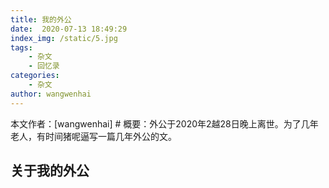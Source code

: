 ```yaml
---
title: 我的外公
date:  2020-07-13 18:49:29
index_img: /static/5.jpg
tags: 
    - 杂文
    - 回忆录
categories: 
    - 杂文
author: wangwenhai
---
```

本文作者：[wangwenhai] # 概要：外公于2020年2越28日晚上离世。为了几年老人，有时间猪呢逼写一篇几年外公的文。
<!-- more -->

## 关于我的外公